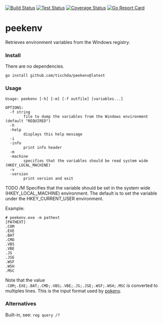 [![Build Status](https://github.com/tischda/peekenv/actions/workflows/build.yml/badge.svg)](https://github.com/tischda/peekenv/actions/workflows/build.yml)
[![Test Status](https://github.com/tischda/peekenv/actions/workflows/test.yml/badge.svg)](https://github.com/tischda/peekenv/actions/workflows/test.yml)
[![Coverage Status](https://coveralls.io/repos/tischda/peekenv/badge.svg)](https://coveralls.io/r/tischda/peekenv)
[![Go Report Card](https://goreportcard.com/badge/github.com/tischda/peekenv)](https://goreportcard.com/report/github.com/tischda/peekenv)

# peekenv

Retrieves environment variables from the Windows registry.

### Install

There are no dependencies.

~~~
go install github.com/tischda/peekenv@latest
~~~

### Usage

~~~
Usage: peekenv [-h] [-m] [-f outfile] [variables...]

OPTIONS:
  -f string
        file to dump the variables from the Windows environment (default "REQUIRED")
  -h
  -help
        displays this help message
  -i
  -info
        print info header
  -m
  -machine
        specifies that the variables should be read system wide (HKEY_LOCAL_MACHINE)
  -v
  -version
        print version and exit
~~~


TODO
    /M                     Specifies that the variable should be set in
                           the system wide (HKEY_LOCAL_MACHINE)
                           environment. The default is to set the
                           variable under the HKEY_CURRENT_USER
                           environment.




Example:

~~~
# peekenv.exe -m pathext    
[PATHEXT]                   
.COM                        
.EXE                        
.BAT                        
.CMD                        
.VBS                        
.VBE                        
.JS                         
.JSE                        
.WSF                        
.WSH                        
.MSC                        
~~~

Note that the value `.COM;.EXE;.BAT;.CMD;.VBS;.VBE;.JS;.JSE;.WSF;.WSH;.MSC` is converted to multiples lines.
This is the input format used by [pokenv](https://github.com/tischda/pokenv). 

### Alternatives

Built-in, see: `reg query /?`
